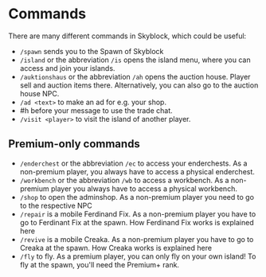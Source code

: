 # Commands
There are many different commands in Skyblock, which could be useful:
- `/spawn` sends you to the Spawn of Skyblock
- `/island` or the abbreviation `/is` opens the island menu, where you can access and join your islands.
- `/auktionshaus` or the abbreviation `/ah` opens the auction house. Player sell and auction items there. Alternatively, you can also go to the auction house NPC.
- `/ad <text>` to make an ad for e.g. your shop.
- #h before your message to use the trade chat.
- `/visit <player>` to visit the island of another player.

## Premium-only commands
- `/enderchest` or the abbreviation `/ec` to access your enderchests. As a non-premium player, you always have to access a physical enderchest.
- `/workbench` or the abbreviation `/wb` to access a workbench. As a non-premium player you always have to access a physical workbench.
- `/shop` to open the adminshop. As a non-premium player you need to go to the respective NPC
- `/repair` is a mobile Ferdinand Fix. As a non-premium player you have to go to Ferdinant Fix at the spawn. How Ferdinand Fix works is explained here
- `/revive` is a mobile Creaka. As a non-premium player you have to go to Creaka at the spawn. How Creaka works is explained here
- `/fly` to fly. As a premium player, you can only fly on your own island! To fly at the spawn, you'll need the Premium+ rank.
